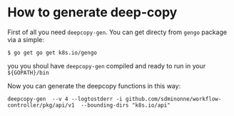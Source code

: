 # How to generate deep-copy

First of all you need `deepcopy-gen`. You can get directy from `gengo` package via a simple:

```shell
$ go get go get k8s.io/gengo
```

you you shoul have `deepcopy-gen` compiled and ready to run in your `${GOPATH}/bin`

Now you can generate the deepcopy functions in this way:

```shell
deepcopy-gen  --v 4 --logtostderr -i github.com/sdminonne/workflow-controller/pkg/api/v1  --bounding-dirs "k8s.io/api"
```